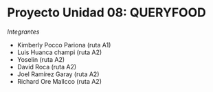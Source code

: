 # Proyecto Unidad 08: QUERYFOOD
_Integrantes_
* Kimberly Pocco Pariona (ruta A1)
* Luis Huanca champi (ruta A2)
* Yoselin (ruta A2)
* David Roca (ruta A2)
* Joel Ramírez Garay (ruta A2)
* Richard Ore Mallcco (ruta A2)

